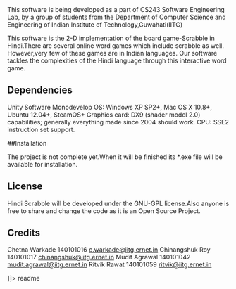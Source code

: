 <snippet>
    <content><!CDATA[
# ${1:Hindi Scrabble}

This software is being developed as a part of CS243 Software Engineering Lab, by a group of students from the Department of Computer Science and Engineering of Indian Institute of Technology,Guwahati(IITG)

This software is the 2-D implementation of the board game-Scrabble in Hindi.There are several online word games which include scrabble as well. However,very few of these games are in Indian languages. Our software tackles the complexities of the Hindi language through this interactive word game.

## Dependencies

Unity Software
Monodevelop
OS: Windows XP SP2+, Mac OS X 10.8+, Ubuntu 12.04+, SteamOS+
Graphics card: DX9 (shader model 2.0) capabilities; generally everything made since 2004 should work.
CPU: SSE2 instruction set support.

##Installation

The project is not complete yet.When it will be finished its *.exe file will be available for installation.

## License

Hindi Scrabble will be developed under the GNU-GPL license.Also anyone is free to share and change the code as it is an Open Source Project.

## Credits

Chetna Warkade 140101016    c.warkade@iitg.ernet.in
Chinangshuk Roy 140101017   chinangshuk@iitg.ernet.in
Mudit Agrawal 140101042     mudit.agrawal@iitg.ernet.in
Ritvik Rawat 140101059  ritvik@iitg.ernet.in

]]></content>
    <tabTrigger>readme</tabTrigger>
</snippet>